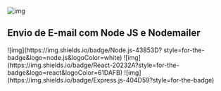 ![img](back-end/src/assets/nodemailernodejs.png)
## Envio de E-mail com Node JS e Nodemailer
<div style="display: flex;">
![img](https://img.shields.io/badge/Node.js-43853D?   style=for-the-badge&logo=node.js&logoColor=white)
![img](https://img.shields.io/badge/React-20232A?style=for-the-badge&logo=react&logoColor=61DAFB)
![img](https://img.shields.io/badge/Express.js-404D59?style=for-the-badge)
</div>